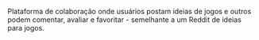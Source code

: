 Plataforma de colaboração onde usuários postam ideias de jogos e outros podem comentar, avaliar e favoritar - semelhante a um Reddit de ideias para jogos.
